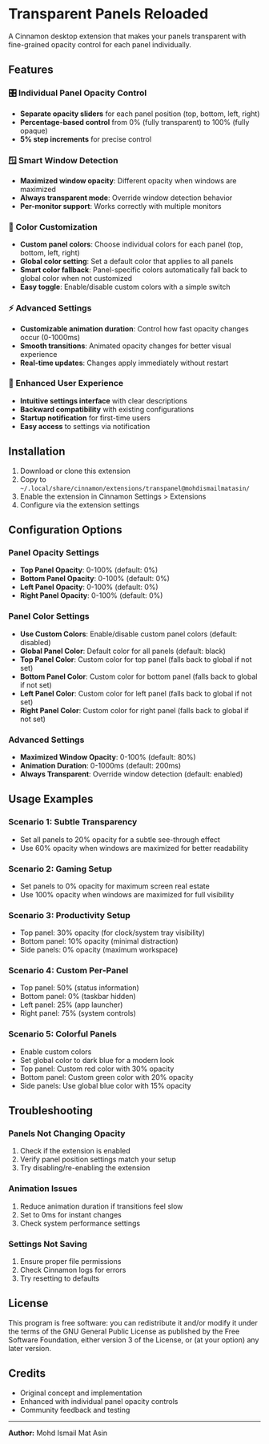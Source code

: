 # Transparent Panels Reloaded

A Cinnamon desktop extension that makes your panels transparent with fine-grained opacity control for each panel individually.

## Features

### 🎛️ Individual Panel Opacity Control
- **Separate opacity sliders** for each panel position (top, bottom, left, right)
- **Percentage-based control** from 0% (fully transparent) to 100% (fully opaque)
- **5% step increments** for precise control

### 🪟 Smart Window Detection
- **Maximized window opacity**: Different opacity when windows are maximized
- **Always transparent mode**: Override window detection behavior
- **Per-monitor support**: Works correctly with multiple monitors

### 🎨 Color Customization
- **Custom panel colors**: Choose individual colors for each panel (top, bottom, left, right)
- **Global color setting**: Set a default color that applies to all panels
- **Smart color fallback**: Panel-specific colors automatically fall back to global color when not customized
- **Easy toggle**: Enable/disable custom colors with a simple switch

### ⚡ Advanced Settings
- **Customizable animation duration**: Control how fast opacity changes occur (0-1000ms)
- **Smooth transitions**: Animated opacity changes for better visual experience
- **Real-time updates**: Changes apply immediately without restart

### 🎨 Enhanced User Experience
- **Intuitive settings interface** with clear descriptions
- **Backward compatibility** with existing configurations
- **Startup notification** for first-time users
- **Easy access** to settings via notification

## Installation

1. Download or clone this extension
2. Copy to `~/.local/share/cinnamon/extensions/transpanel@mohdismailmatasin/`
3. Enable the extension in Cinnamon Settings > Extensions
4. Configure via the extension settings

## Configuration Options

### Panel Opacity Settings
- **Top Panel Opacity**: 0-100% (default: 0%)
- **Bottom Panel Opacity**: 0-100% (default: 0%)
- **Left Panel Opacity**: 0-100% (default: 0%)
- **Right Panel Opacity**: 0-100% (default: 0%)

### Panel Color Settings
- **Use Custom Colors**: Enable/disable custom panel colors (default: disabled)
- **Global Panel Color**: Default color for all panels (default: black)
- **Top Panel Color**: Custom color for top panel (falls back to global if not set)
- **Bottom Panel Color**: Custom color for bottom panel (falls back to global if not set)
- **Left Panel Color**: Custom color for left panel (falls back to global if not set)
- **Right Panel Color**: Custom color for right panel (falls back to global if not set)

### Advanced Settings
- **Maximized Window Opacity**: 0-100% (default: 80%)
- **Animation Duration**: 0-1000ms (default: 200ms)
- **Always Transparent**: Override window detection (default: enabled)

## Usage Examples

### Scenario 1: Subtle Transparency
- Set all panels to 20% opacity for a subtle see-through effect
- Use 60% opacity when windows are maximized for better readability

### Scenario 2: Gaming Setup
- Set panels to 0% opacity for maximum screen real estate
- Use 100% opacity when windows are maximized for full visibility

### Scenario 3: Productivity Setup
- Top panel: 30% opacity (for clock/system tray visibility)
- Bottom panel: 10% opacity (minimal distraction)
- Side panels: 0% opacity (maximum workspace)

### Scenario 4: Custom Per-Panel
- Top panel: 50% (status information)
- Bottom panel: 0% (taskbar hidden)
- Left panel: 25% (app launcher)
- Right panel: 75% (system controls)

### Scenario 5: Colorful Panels
- Enable custom colors
- Set global color to dark blue for a modern look
- Top panel: Custom red color with 30% opacity
- Bottom panel: Custom green color with 20% opacity
- Side panels: Use global blue color with 15% opacity

## Troubleshooting

### Panels Not Changing Opacity
1. Check if the extension is enabled
2. Verify panel position settings match your setup
3. Try disabling/re-enabling the extension

### Animation Issues
1. Reduce animation duration if transitions feel slow
2. Set to 0ms for instant changes
3. Check system performance settings

### Settings Not Saving
1. Ensure proper file permissions
2. Check Cinnamon logs for errors
3. Try resetting to defaults

## License

This program is free software: you can redistribute it and/or modify it under the terms of the GNU General Public License as published by the Free Software Foundation, either version 3 of the License, or (at your option) any later version.

## Credits

- Original concept and implementation
- Enhanced with individual panel opacity controls
- Community feedback and testing

---

**Author:** Mohd Ismail Mat Asin

